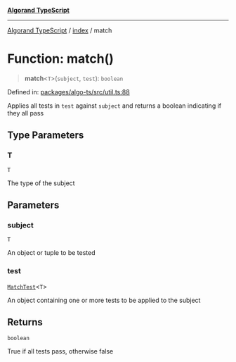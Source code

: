 [**Algorand TypeScript**](../../README.md)

***

[Algorand TypeScript](../../modules.md) / [index](../README.md) / match

# Function: match()

> **match**\<`T`\>(`subject`, `test`): `boolean`

Defined in: [packages/algo-ts/src/util.ts:88](https://github.com/algorandfoundation/puya-ts/blob/main/packages/algo-ts/src/util.ts#L88)

Applies all tests in `test` against `subject` and returns a boolean indicating if they all pass

## Type Parameters

### T

`T`

The type of the subject

## Parameters

### subject

`T`

An object or tuple to be tested

### test

[`MatchTest`](../-internal-/type-aliases/MatchTest.md)\<`T`\>

An object containing one or more tests to be applied to the subject

## Returns

`boolean`

True if all tests pass, otherwise false

